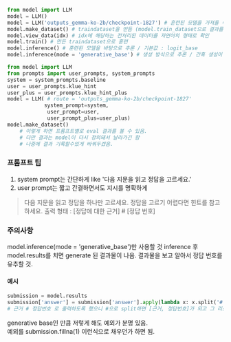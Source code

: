 ```python
from model import LLM
model = LLM()
model = LLM('outputs_gemma-ko-2b/checkpoint-1827') # 훈련된 모델을 가져올 수 있음
model.make_dataset() # traindataset을 만듬 (model.train_dataset으로 결과를 볼 수 있음)
model.view_data(idx) # idx에 해당하는 전처리된 데이터를 자연어의 형태로 확인
model.train() # 만든 traindataset으로 훈련
model.inference() # 훈련된 모델을 바탕으로 추론 / 기본값 : logit_base
model.inference(mode = 'generative_base') # 생성 방식으로 추론 / 간혹 생성이 잘못된건 1로 내보냄
```   


```python
from model import LLM
from prompts import user_prompts, system_prompts
system = system_prompts.baseline
user = user_prompts.klue_hint
user_plus = user_prompts.klue_hint_plus
model = LLM( # route = 'outputs_gemma-ko-2b/checkpoint-1827'
            system_prompt=system,
             user_prompt=user,
             user_prompt_plus=user_plus)
model.make_dataset()
    # 이렇게 하면 프롬프트별로 eval 결과를 볼 수 있음.
    # 다만 결과는 model이 다시 정의돼서 날라가긴 함
    # 나중에 결과 기록할수있게 바꿔두겠음.

```

### 프롬프트 팁
1. system prompt는 간단하게 like '다음 지문을 읽고 정답을 고르세요.'
2. user prompt는 짧고 간결하면서도 지시를 명확하게
>다음 지문을 읽고 정답을 하나만 고르세요.
 정답을 고르기 어렵다면 힌트를 참고하세요.
 출력 형태 : [정답에 대한 근거] # [정답 번호]
 
### 주의사항
model.inference(mode = 'generative_base')만 사용할 것
inference 후 model.results를 치면 generate 된 결과물이 나옴.
결과물을 보고 알아서 정답 번호를 유추할 것.

#### 예시
```python
submission = model.results
submission['answer'] = submission['answer'].apply(lambda x: x.split('#')[-1])
# 근거 # 정답번호 로 출력하도록 했으니 #으로 split하면 [근거, 정답번호]가 되고 그 리스트 중 제일 뒤에거(정답번호)
```
generative base인 만큼 저렇게 해도 예외가 분명 있음.   
예외를 submission.fillna(1) 이런식으로 채우던가 하면 됨.  